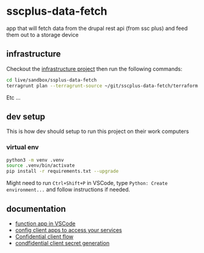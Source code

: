 # sscplus-data-fetch
app that will fetch data from the drupal rest api (from ssc plus) and feed them out to a storage device

## infrastructure

Checkout the [infrastructure project](https://github.com/dto-btn/infrastructure) then run the following commands:

```bash
cd live/sandbox/ssplus-data-fetch
terragrunt plan --terragrunt-source ~/git/sscplus-data-fetch/terraform
```

Etc ...

## dev setup

This is how dev should setup to run this project on their work computers

### virtual env

```bash
python3 -m venv .venv
source .venv/bin/activate
pip install -r requirements.txt --upgrade
```

Might need to run `Ctrl+Shift+P` in VSCode, type `Python: Create environment...` and follow instructions if needed.


## documentation

* [function app in VSCode](https://learn.microsoft.com/en-ca/azure/azure-functions/functions-develop-vs-code?tabs=node-v3%2Cpython-v2%2Cisolated-process&pivots=programming-language-python)
* [config client apps to access your services](https://learn.microsoft.com/en-us/azure/app-service/configure-authentication-provider-aad?tabs=workforce-tenant#configure-client-apps-to-access-your-app-service)
* [Confidential client flow](https://github.com/AzureAD/microsoft-authentication-library-for-python/blob/dev/sample/confidential_client_secret_sample.py)
* [condfidential client secret generation](https://github.com/AzureAD/microsoft-authentication-library-for-python/wiki/Client-Credentials#registering-client-secrets-using-the-application-registration-portal)